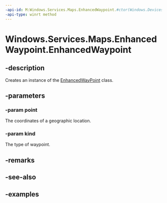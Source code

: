 ```yaml
---
-api-id: M:Windows.Services.Maps.EnhancedWaypoint.#ctor(Windows.Devices.Geolocation.Geopoint,Windows.Services.Maps.WaypointKind)
-api-type: winrt method
---
```


<!-- Method syntax.
public EnhancedWaypoint.EnhancedWaypoint(Geopoint point, WaypointKind kind)
-->

# Windows.Services.Maps.EnhancedWaypoint.EnhancedWaypoint


## -description

Creates an instance of the [EnhancedWayPoint](enhancedwaypoint.md) class.

## -parameters

### -param point

The coordinates of a geographic location.

### -param kind

The type of waypoint.

## -remarks

## -see-also

## -examples

